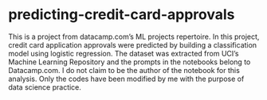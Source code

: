 # predicting-credit-card-approvals
This is a project from datacamp.com’s ML projects repertoire. In this project, credit card application approvals were predicted by building a classification model using logistic regression. The dataset was extracted from UCI’s Machine Learning Repository and the prompts in the notebooks belong to Datacamp.com. I do not claim to be the author of the notebook for this analysis. Only the codes have been modified by me with the purpose of data science practice.
